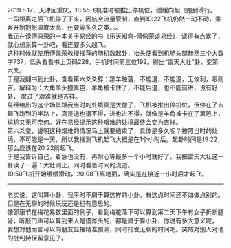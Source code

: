 2019.5.17，天津回重庆，18:55飞机准时被推出停机位，缓缓向起飞跑到滑行。  
一段距离之后飞机停了下来，因航空流量管制，直到19:22飞机仍然一动不动，乘客开始抱怨温度太高，还要等多久之类。。。  
我正在读傅佩荣的一本关于易经的书《乐天知命-傅佩荣谈易经》，读得有点累了，就心想来算一卦吧，看还要多久起飞。  
这种时候就使用傅佩荣教授推荐的随机数起卦，抬头便看到机舱头部赫然三个大数字737，低头看看书上页码228，手机时间前三位192。得出“雷天大壮”卦，变第六爻。     
于是我翻书到此卦，查看第六爻爻辞：羝羊触藩，不能退，不能遂，无攸利，艰则吉。解释为：大角羊头撞篱笆，羊角被卡住了，不能后退，也不能前进，没有好处，
度过了艰难就是吉祥。    
易经给出的这个场景跟我当时的处境真是太像了，飞机被推出停机位，但停在了去起飞跑到的半路上，真是退也退不得，进也进不得，就像是羊角被卡在了篱笆上，
尴尬又无可奈何。好在易经提示这种艰难的处境最终会变为吉祥。  
第六爻变，说明这种艰难的情况马上就要结束了，具体是多久呢？按照当时的处境，不可能是一天，所以我推测飞机起飞大概是在1个小时后。起卦时间是19:22，
那么应该在20:22前起飞。  
于是我告诉自己，着急也没有，再耐心等最多一个小时就好了，我把雷天大壮这一卦读了一遍：大壮则止。同时看着时间的流逝。  
19:50飞机开始缓缓滑动，20:08飞离地面，确实是在接近一小时后才起飞。  
***********************  
老实说，这叫算小卦，我平时不屑于算这样的小卦，有这点时间还不如做点别的。但是在无聊的时候玩玩还是挺有意思的。  
像邵康节在梅花易数里面的例子，看到梅花落下可以算到第二天下午有女子折断腿骨，听敲门声可以算到来人是借斧头的，都是属于算小卦，你说有多大意义呢，
我想对他而言可以向朋友显摆精准预测，同时打发无聊的时间吧。突然对别人对他的批判持保留意见了。



